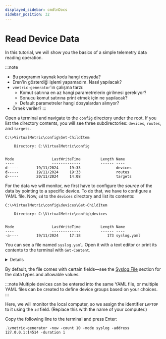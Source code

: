 ```yaml
---
displayed_sidebar: cmdlnDocs
sidebar_position: 32
---
```


# Read Device Data

In this tutorial, we will show you the basics of a simple telemetry data reading operation.

:::note
* Bu programın kaynak kodu hangi dosyada?
* Eren'in gösterdiği işlemi yapamadım. Nasıl yapılacak?
* `vmetric-generator`'ın çalışma tarzı:
  * Komut satırına en az hangi parametrelerin girilmesi gerekiyor?
  * Sonucu komut satırına print etmek için ne yapılacak?
  * Default parametreler hangi dosyalardan alınıyor?
* Örnek veriler?
:::

Open a terminal and navigate to the `config` directory under the root. If you list the directory contents, you will see three subdirectories: `devices`, `routes`, and `targets`.

```CLI
C:\>VirtualMetric\config\Get-ChildItem

    Directory: C:\VirtualMetric\config


Mode                 LastWriteTime         Length Name
----                 -------------         ------ ----
d-----        19/11/2024     19:33                devices
d-----        19/11/2024     19:33                routes
d-----        20/11/2024     14:08                targets
```

For the data we will monitor, we first have to configure the _source_ of the data by pointing to a specific device. To do that, we have to configure a YAML file. Now, `cd` to the `devices` directory and list its contents:

```CLI
C:\>VirtualMetric\config\devices\Get-ChildItem

    Directory: C:\VirtualMetric\config\devices


Mode                 LastWriteTime         Length Name
----                 -------------         ------ ----
-a----        19/11/2024     17:18            173 syslog.yaml
```

You can see a file named `syslog.yaml`. Open it with a text editor or print its contents to the terminal with `Get-Content`.

<details>
```Text
devices:
  - id: 324235346
    name: 127.0.0.1
    description: syslog
    type: syslog
    status: true
    properties:
      address: "0.0.0.0"
      port: 14514
```
</details>

By default, the file comes with certain fields&mdash;see the [Syslog File](../../usr/ref/syslog.md) section for the data types and allowable values.

:::note
Multiple devices can be entered into the same YAML file, or multiple YAML files can be created to define device groups based on your choices.
:::

Here, we will monitor the local computer, so we assign the identifier `LAPTOP` to it using the `id` field. (Replace this with the name of your computer.)

Copy the following line to the terminal and press <kb-short>Enter</kb-short>:

```cli
.\vmetric-generator -now -count 10 -mode syslog -address 127.0.0.1:14514 -duration 1
```
